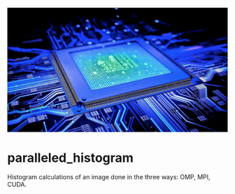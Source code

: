 ![ReadMe](assets/image.jpg)

# paralleled_histogram
Histogram calculations of an image done in the three ways: OMP, MPI, CUDA.
